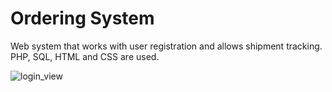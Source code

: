 # Ordering System

Web system that works with user registration and allows shipment tracking. PHP, SQL, HTML and CSS are used.

![login_view](https://user-images.githubusercontent.com/49639065/206170598-ffb8cea1-78c7-49e3-97c6-7af2b9bced68.PNG)
